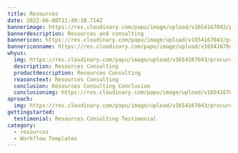 ```yaml
---
title: Resources
date: 2022-06-08T11:49:18.714Z
bannerimage: https://res.cloudinary.com/papu/image/upload/v1654167043/procurement-website/procurement-admin/budget/5-importBudget_sx8taw.png
bannerdescription: Resources and consulting
bannericon: https://res.cloudinary.com/papu/image/upload/v1654167043/procurement-website/procurement-admin/budget/5-importBudget_sx8taw.png
bannericonname: https://res.cloudinary.com/papu/image/upload/v1654167043/procurement-website/procurement-admin/budget/5-importBudget_sx8taw.png
whyus:
  img: https://res.cloudinary.com/papu/image/upload/v1654167043/procurement-website/procurement-admin/budget/5-importBudget_sx8taw.png
  description: Resources Consulting
  productdescription: Resources Consulting
  reasonstext: Resources Consulting
  conclusion: Resources Consulting Conclusion
  conclusionimg: https://res.cloudinary.com/papu/image/upload/v1654167043/procurement-website/procurement-admin/budget/5-importBudget_sx8taw.png
aproach:
  img: https://res.cloudinary.com/papu/image/upload/v1654167043/procurement-website/procurement-admin/budget/5-importBudget_sx8taw.png
gettingstarted:
  testimonial: Resources Consulting Testimonial
category:
  - resources
  - Workflow Templates
---
```


